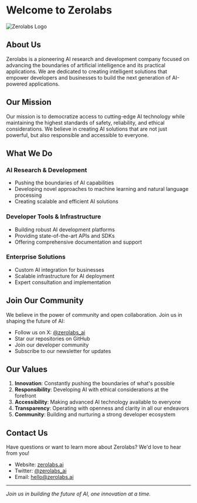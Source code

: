 # Welcome to Zerolabs 

![Zerolabs Logo](/zerolabs-dark.png)

## About Us

Zerolabs is a pioneering AI research and development company focused on advancing the boundaries of artificial intelligence and its practical applications. We are dedicated to creating intelligent solutions that empower developers and businesses to build the next generation of AI-powered applications.

## Our Mission

Our mission is to democratize access to cutting-edge AI technology while maintaining the highest standards of safety, reliability, and ethical considerations. We believe in creating AI solutions that are not just powerful, but also responsible and accessible to everyone.

## What We Do

### AI Research & Development
- Pushing the boundaries of AI capabilities
- Developing novel approaches to machine learning and natural language processing
- Creating scalable and efficient AI solutions

### Developer Tools & Infrastructure
- Building robust AI development platforms
- Providing state-of-the-art APIs and SDKs
- Offering comprehensive documentation and support

### Enterprise Solutions
- Custom AI integration for businesses
- Scalable infrastructure for AI deployment
- Expert consultation and implementation

## Join Our Community

We believe in the power of community and open collaboration. Join us in shaping the future of AI:

- Follow us on X: [@zerolabs_ai](https://x.com/zerolabs_ai)
- Star our repositories on GitHub
- Join our developer community
- Subscribe to our newsletter for updates

## Our Values

1. **Innovation**: Constantly pushing the boundaries of what's possible
2. **Responsibility**: Developing AI with ethical considerations at the forefront
3. **Accessibility**: Making advanced AI technology available to everyone
4. **Transparency**: Operating with openness and clarity in all our endeavors
5. **Community**: Building and nurturing a strong developer ecosystem

## Contact Us

Have questions or want to learn more about Zerolabs? We'd love to hear from you!

- Website: [zerolabs.ai](https://zerolabs.ai)
- Twitter: [@zerolabs_ai](https://x.com/zerolabs_ai)
- Email: hello@zerolabs.ai

---

*Join us in building the future of AI, one innovation at a time.* 
